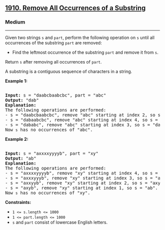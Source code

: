 ### <h2><a href="https://leetcode.com/problems/remove-all-occurrences-of-a-substring/">1910. Remove All Occurrences of a Substring</a></h2>  
<h3>Medium</h3>  
<hr>  
<div>  
<p>Given two strings <code>s</code> and <code>part</code>, perform the following operation on <code>s</code> until all occurrences of the substring <code>part</code> are removed:</p>  

<ul>  
<li>Find the leftmost occurrence of the substring <code>part</code> and remove it from <code>s</code>.</li>  
</ul>  

<p>Return <code>s</code> after removing all occurrences of <code>part</code>.</p>  

<p>A substring is a contiguous sequence of characters in a string.</p>  

<p><strong>Example 1:</strong></p>  
<pre>  
<strong>Input:</strong> s = "daabcbaabcbc", part = "abc"  
<strong>Output:</strong> "dab"  
<strong>Explanation:</strong>  
The following operations are performed:  
- s = "daabcbaabcbc", remove "abc" starting at index 2, so s = "dabaabcbc".  
- s = "dabaabcbc", remove "abc" starting at index 4, so s = "dababc".  
- s = "dababc", remove "abc" starting at index 3, so s = "dab".  
Now <code>s</code> has no occurrences of "abc".  
</pre>  

<p><strong>Example 2:</strong></p>  
<pre>  
<strong>Input:</strong> s = "axxxxyyyyb", part = "xy"  
<strong>Output:</strong> "ab"  
<strong>Explanation:</strong>  
The following operations are performed:  
- s = "axxxxyyyyb", remove "xy" starting at index 4, so s = "axxxyyyb".  
- s = "axxxyyyb", remove "xy" starting at index 3, so s = "axxyyb".  
- s = "axxyyb", remove "xy" starting at index 2, so s = "axyb".  
- s = "axyb", remove "xy" starting at index 1, so s = "ab".  
Now <code>s</code> has no occurrences of "xy".  
</pre>  

<p><strong>Constraints:</strong></p>  
<ul>  
<li><code>1 <= s.length <= 1000</code></li>  
<li><code>1 <= part.length <= 1000</code></li>  
<li><code>s</code> and <code>part</code> consist of lowercase English letters.</li>  
</ul>  
</div>  
